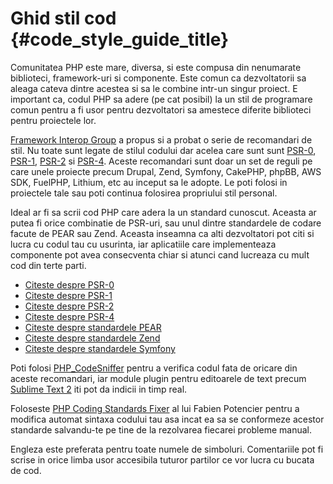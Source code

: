 # Ghid stil cod  {#code_style_guide_title}

Comunitatea PHP este mare, diversa, si este compusa din nenumarate biblioteci, framework-uri si componente. Este comun ca
dezvoltatorii sa aleaga cateva dintre acestea si sa le combine intr-un singur proiect. E important ca, codul PHP sa adere
(pe cat posibil) la un stil de programare comun pentru a fi usor pentru dezvoltatori sa amestece diferite biblioteci
pentru proiectele lor.

[Framework Interop Group][fig] a propus si a probat o serie de recomandari de stil. Nu toate sunt legate de stilul codului
dar acelea care sunt sunt [PSR-0][psr0], [PSR-1][psr1], [PSR-2][psr2] si [PSR-4][psr4]. Aceste recomandari sunt doar un set de reguli
pe care unele proiecte precum Drupal, Zend, Symfony,  CakePHP, phpBB, AWS SDK, FuelPHP, Lithium, etc au inceput sa le adopte. Le poti folosi
in proiectele tale sau poti continua folosirea propriului stil personal.

Ideal ar fi sa scrii cod PHP care adera la un standard cunoscut. Aceasta ar putea fi orice combinatie de PSR-uri, sau unul
dintre standardele de codare facute de PEAR sau Zend. Aceasta inseamna ca alti dezvoltatori pot citi si lucra cu codul tau cu usurinta,
iar aplicatiile care implementeaza componente pot avea consecventa chiar si atunci cand lucreaza cu mult cod din terte parti.



* [Citeste despre PSR-0][psr0]
* [Citeste despre PSR-1][psr1]
* [Citeste despre PSR-2][psr2]
* [Citeste despre PSR-4][psr4]
* [Citeste despre standardele PEAR][pear-cs]
* [Citeste despre standardele Zend][zend-cs]
* [Citeste despre standardele Symfony][symfony-cs]

Poti folosi [PHP_CodeSniffer][phpcs] pentru a verifica codul fata de oricare din aceste recomandari, iar module plugin pentru
editoarele de text precum [Sublime Text 2][st-cs] iti pot da indicii in timp real.

Foloseste [PHP Coding Standards Fixer][phpcsfixer] al lui Fabien Potencier pentru a modifica automat sintaxa codului tau asa incat
ea sa se conformeze acestor standarde salvandu-te pe tine de la rezolvarea fiecarei probleme manual.

Engleza este preferata pentru toate numele de simboluri. Comentariile pot fi scrise in orice limba usor accesibila tuturor partilor ce vor
lucra cu bucata de cod.



[fig]: http://www.php-fig.org/
[psr0]: https://github.com/php-fig/fig-standards/blob/master/accepted/PSR-0.md
[psr1]: https://github.com/php-fig/fig-standards/blob/master/accepted/PSR-1-basic-coding-standard.md
[psr2]: https://github.com/php-fig/fig-standards/blob/master/accepted/PSR-2-coding-style-guide.md
[psr4]: https://github.com/php-fig/fig-standards/blob/master/accepted/PSR-4-autoloader.md
[pear-cs]: http://pear.php.net/manual/ro/standards.php
[zend-cs]: http://framework.zend.com/wiki/display/ZFDEV2/Coding+Standards
[symfony-cs]: http://symfony.com/doc/current/contributing/code/standards.html
[phpcs]: http://pear.php.net/package/PHP_CodeSniffer/
[st-cs]: https://github.com/benmatselby/sublime-phpcs
[phpcsfixer]: http://cs.sensiolabs.org/
